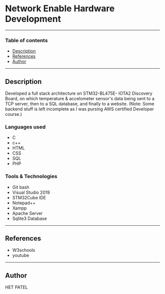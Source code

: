 # Network Enable Hardware Development
---
### Table of contents

- [Description](#description)
- [References](#references)
- [Author](#author)

---

## Description

Developed a full stack architecture on STM32-BL475E- IOTA2 Discovery Board, on which temperature & accelometer sensor's data being sent to a TCP server, then to a SQL database, and finally to a website.
(Note: Some backend stuff is left incomplete as I was pursing AWS certified Developer course.)

### Languages used
- C
- c++
- HTML
- CSS
- SQL
- PHP

### Tools & Technologies 
- Git bash
- Visual Studio 2019
- STM32Cube IDE
- Notepad++
- Xampp
- Apache Server
- Sqlite3 Database


---

## References
- W3schools
- youtube



---

## Author

HET PATEL






